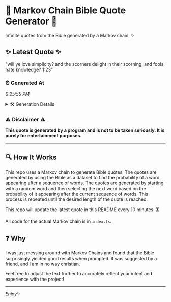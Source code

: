 # 📖 Markov Chain Bible Quote Generator 📖

Infinite quotes from the Bible generated by a Markov chain. ✨

## ✨ Latest Quote ✨
"will ye love simplicity? and the scorners delight in their scorning, and fools hate knowledge? 1:23"

### ⏰ Generated At
*6:25:55 PM*

<details>
    <summary>🛠️ Generation Details</summary>
    <p>
        <strong>🌱 Seed:</strong> will<br>
        <strong>🔄 Iterations:</strong> 15<br>
        <strong>📜 Context History:</strong><br>[ will ]: ye<br>[ will, ye ]: love<br>[ will, ye, love ]: simplicity?<br>[ will, ye, love, simplicity? ]: and<br>[ will, ye, love, simplicity?, and ]: the<br>[ will, ye, love, simplicity?, and, the ]: scorners<br>[ ye, love, simplicity?, and, the, scorners ]: delight<br>[ love, simplicity?, and, the, scorners, delight ]: in<br>[ simplicity?, and, the, scorners, delight, in ]: their<br>[ and, the, scorners, delight, in, their ]: scorning,<br>[ the, scorners, delight, in, their, scorning, ]: and<br>[ scorners, delight, in, their, scorning,, and ]: fools<br>[ delight, in, their, scorning,, and, fools ]: hate<br>[ in, their, scorning,, and, fools, hate ]: knowledge?<br>[ their, scorning,, and, fools, hate, knowledge? ]: 1:23<br>
    </p>
</details>

### ⚠️ Disclaimer ⚠️
**This quote is generated by a program and is not to be taken seriously. It is purely for entertainment purposes.**

---

## 🔍 How It Works

This repo uses a Markov chain to generate Bible quotes. The quotes are generated by using the Bible as a dataset to find the probability of a word appearing after a sequence of words. The quotes are generated by starting with a random word and then selecting the next word based on the probability of it appearing after the current sequence of words. This process is repeated until the desired length of the quote is reached.

This repo will update the latest quote in this README every 10 minutes. ⏳

All code for the actual Markov chain is in `index.ts`.

## ❓ Why

I was just messing around with Markov Chains and found that the Bible surprisingly yielded good results when prompted. 
It was suggested by a friend, and I am in no way christian.

Feel free to adjust the text further to accurately reflect your intent and experience with the project!

---

*Enjoy*✨
